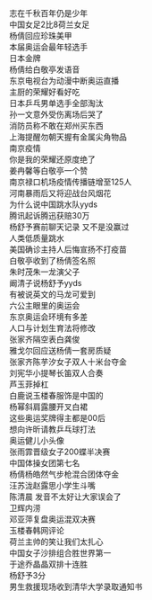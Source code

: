 志在千秋百年仍是少年  
中国女足2比8荷兰女足  
杨倩回应珍珠美甲  
本届奥运会最年轻选手  
日本金牌  
杨倩给白敬亭发语音  
东京电视台为动漫中断奥运直播  
主厨的荣耀好看好吃  
日本乒乓男单选手全部淘汰  
孙一文意外受伤离场后哭了  
消防员称不敢在郑州买东西  
上海提醒勿朝天握有金属尖角物品  
南京疫情  
你是我的荣耀还原度绝了  
姜冉馨等白敬亭一个赞  
南京禄口机场疫情传播链增至125人  
河南暴雨后又将迎战台风烟花  
为什么说中国跳水队yyds  
腾讯起诉腾迅获赔30万  
杨舒予赛前聊天记录 又不是没赢过  
人类低质量跳水  
美国确诊主持人后悔宣扬不打疫苗  
白敬亭收到了杨倩签名照  
朱时茂朱一龙演父子  
阚清子说杨舒予yyds  
有被说英文的马龙可爱到  
六公主眼里的奥运会  
东京奥运会环境有多差  
人口与计划生育法将修改  
张家齐隔空表白龚俊  
雅戈尔回应送杨倩一套房质疑  
张家齐陈芋汐女子双人十米台夺金  
刘宪华小提琴长笛双人合奏  
芦玉菲掉杠  
白鹿说玉楼春服饰是中国的  
杨幂斜肩露腰开叉白裙  
这些奥运奖牌得主都是00后  
想向许昕请教乒乓球打法  
奥运健儿小头像  
张雨霏晋级女子200蝶半决赛  
中国体操女团第七名  
杨倩杨皓然气步枪混合团体夺金  
汪苏泷赵露思小学生斗嘴  
陈清晨 发音不太好让大家误会了  
卫辉内涝  
邓亚萍复盘奥运混双决赛  
玉楼春韩网评论  
荷兰主帅的笑让我们太扎心  
中国女子沙排组合胜世界第一  
于途乔晶晶双排十连胜  
杨舒予3分  
男生救援现场收到清华大学录取通知书  
